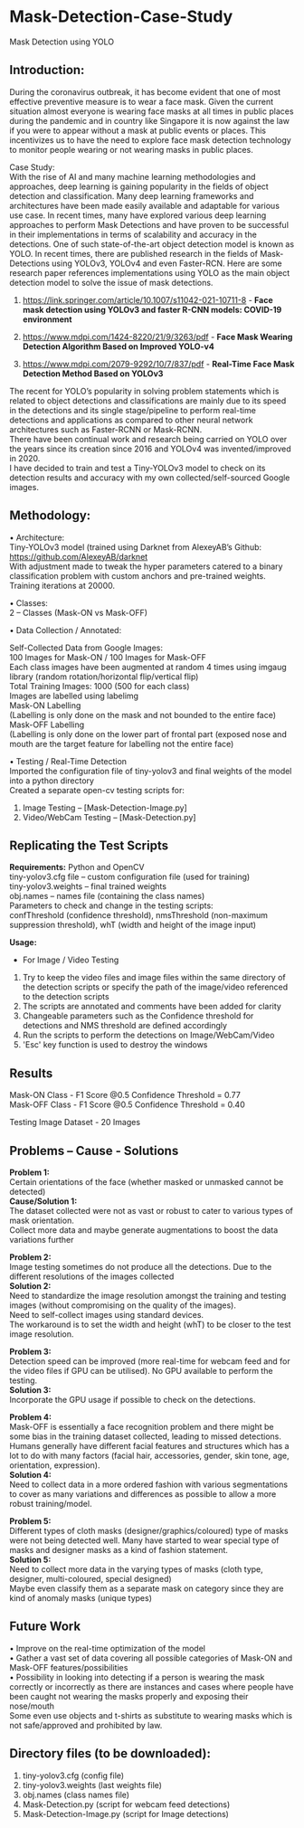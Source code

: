 # Mask-Detection-Case-Study
Mask Detection using YOLO

## Introduction:
During the coronavirus outbreak, it has become evident that one of most effective preventive measure is to wear a face mask. Given the current situation almost everyone is wearing face masks at all times in public places during the pandemic and in country like Singapore it is now against the law if you were to appear without a mask at public events or places.
This incentivizes us to have the need to explore face mask detection technology to monitor people wearing or not wearing masks in public places.   

Case Study:  
With the rise of AI and many machine learning methodologies and approaches, deep learning is gaining popularity in the fields of object detection and classification. Many deep learning frameworks and architectures have been made easily available and adaptable for various use case.
In recent times, many have explored various deep learning approaches to perform Mask Detections and have proven to be successful in their implementations in terms of scalability and accuracy in the detections. One of such state-of-the-art object detection model is known as YOLO. 
In recent times, there are published research in the fields of Mask-Detections using YOLOv3, YOLOv4 and even Faster-RCN. Here are some research paper references implementations using YOLO as the main object detection model to solve the issue of mask detections.  

1.	https://link.springer.com/article/10.1007/s11042-021-10711-8 - **Face mask detection using YOLOv3 and faster R-CNN models: COVID-19 environment**  

2.	https://www.mdpi.com/1424-8220/21/9/3263/pdf - **Face Mask Wearing Detection Algorithm Based on Improved YOLO-v4**  

3. https://www.mdpi.com/2079-9292/10/7/837/pdf - **Real-Time Face Mask Detection Method Based on YOLOv3**  


The recent for YOLO’s popularity in solving problem statements which is related to object detections and classifications are mainly due to its speed in the detections and its single stage/pipeline to perform real-time detections and applications as compared to other neural network architectures such as Faster-RCNN or Mask-RCNN.   
There have been continual work and research being carried on YOLO over the years since its creation since 2016 and YOLOv4 was invented/improved in 2020.  
I have decided to train and test a Tiny-YOLOv3 model to check on its detection results and accuracy with my own collected/self-sourced Google images. 


## Methodology:
•	Architecture:   
Tiny-YOLOv3 model (trained using Darknet from AlexeyAB’s Github:  https://github.com/AlexeyAB/darknet  
With adjustment made to tweak the hyper parameters catered to a binary classification problem with custom anchors and pre-trained weights.  
Training iterations at 20000.  

•	Classes:  
2 – Classes (Mask-ON vs Mask-OFF)

•	Data Collection / Annotated:

Self-Collected Data from Google Images:   
100 Images for Mask-ON / 100 Images for Mask-OFF   
Each class images have been augmented at random 4 times using imgaug library (random rotation/horizontal flip/vertical flip)   
Total Training Images: 1000 (500 for each class)  
Images are labelled using labelimg  
Mask-ON Labelling  
(Labelling is only done on the mask and not bounded to the entire face)  
Mask-OFF Labelling  
(Labelling is only done on the lower part of frontal part (exposed nose and mouth are the target feature for labelling not the entire face)  

•	Testing / Real-Time Detection  
Imported the configuration file of tiny-yolov3 and final weights of the model into a python directory   
Created a separate open-cv testing scripts for:  
1.	Image Testing – [Mask-Detection-Image.py]  
2.	Video/WebCam Testing – [Mask-Detection.py]  

## Replicating the Test Scripts
**Requirements:**
Python and OpenCV   
tiny-yolov3.cfg file – custom configuration file (used for training)   
tiny-yolov3.weights – final trained weights   
obj.names – names file (containing the class names)  
Parameters to check and change in the testing scripts:  
confThreshold (confidence threshold), nmsThreshold (non-maximum suppression threshold), whT (width and height of the image input)

**Usage:**  
- For Image / Video Testing  
1. Try to keep the video files and image files within the same directory of the detection scripts or specify the path of the image/video referenced to the detection scripts  
2. The scripts are annotated and comments have been added for clarity   
3. Changeable parameters such as the Confidence threshold for detections and NMS threshold are defined accordingly
4. Run the scripts to perform the detections on Image/WebCam/Video 
5. 'Esc' key function is used to destroy the windows 

## Results  

Mask-ON Class - F1 Score @0.5 Confidence Threshold = 0.77  
Mask-OFF Class - F1 Score @0.5 Confidence Threshold = 0.40  

Testing Image Dataset - 20 Images  

## Problems – Cause - Solutions

**Problem 1:**  
Certain orientations of the face (whether masked or unmasked cannot be detected)  	
**Cause/Solution 1:**  
The dataset collected were not as vast or robust to cater to various types of mask orientation.  	
Collect more data and maybe generate augmentations to boost the data variations further   

**Problem 2:**  
Image testing sometimes do not produce all the detections.	Due to the different resolutions of the images collected   	
**Solution 2:**  
Need to standardize the image resolution amongst the training and testing images (without compromising on the quality of the images).   
Need to self-collect images using standard devices.   
The workaround is to set the width and height (whT) to be closer to the test image resolution.   

**Problem 3:**  
Detection speed can be improved (more real-time for webcam feed and for the video files if GPU can be utilised).	No GPU available to perform the testing.   	
**Solution 3:**  
Incorporate the GPU usage if possible to check on the detections.  


**Problem 4:**  
Mask-OFF is essentially a face recognition problem and there might be some bias in the training dataset collected, leading to missed detections.	Humans generally have different facial features and structures which has a lot to do with many factors  (facial hair, accessories, gender, skin tone, age, orientation, expression).  
**Solution 4:**  
Need to collect data in a more ordered fashion with various segmentations to cover as many variations and differences as possible to allow a more robust training/model.  

**Problem 5:**  
Different types of cloth masks (designer/graphics/coloured) type of masks were not being detected well.	Many have started to wear special type of masks and designer masks as a kind of fashion statement.   	
**Solution 5:**  
Need to collect more data in the varying types of masks (cloth type, designer, multi-coloured, special designed)  
Maybe even classify them as a separate mask on category since they are kind of anomaly masks (unique types)  



## Future Work
•	Improve on the real-time optimization of the model  
•	Gather a vast set of data covering all possible categories of Mask-ON and Mask-OFF features/possibilities  
•	Possibility in looking into detecting if a person is wearing the mask correctly or incorrectly as there are instances and cases where people have been caught not wearing the masks properly and exposing their nose/mouth   
Some even use objects and t-shirts as substitute to wearing masks which is not safe/approved and prohibited by law.   

## Directory files (to be downloaded):
1.	tiny-yolov3.cfg (config file)  
2.	tiny-yolov3.weights (last weights file)  
3.	obj.names (class names file)  
4.	Mask-Detection.py (script for webcam feed detections)  
5.	Mask-Detection-Image.py (script for Image detections)  
